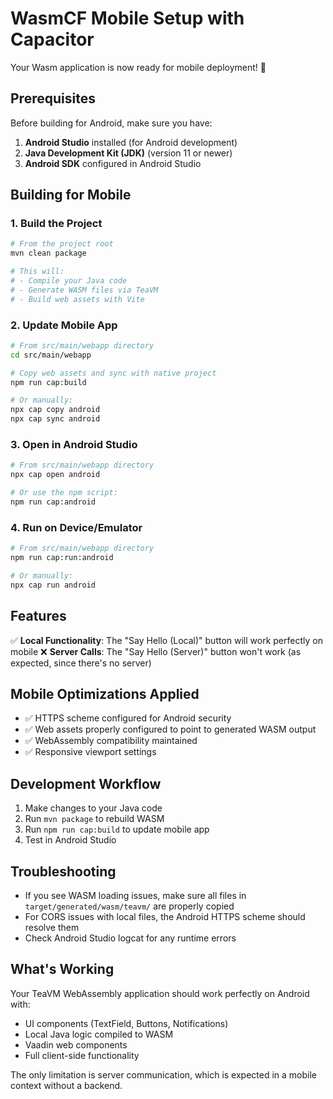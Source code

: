 # WasmCF Mobile Setup with Capacitor

Your Wasm application is now ready for mobile deployment! 🚀

## Prerequisites

Before building for Android, make sure you have:
1. **Android Studio** installed (for Android development)
2. **Java Development Kit (JDK)** (version 11 or newer)
3. **Android SDK** configured in Android Studio

## Building for Mobile

### 1. Build the Project
```bash
# From the project root
mvn clean package

# This will:
# - Compile your Java code
# - Generate WASM files via TeaVM
# - Build web assets with Vite
```

### 2. Update Mobile App
```bash
# From src/main/webapp directory
cd src/main/webapp

# Copy web assets and sync with native project
npm run cap:build

# Or manually:
npx cap copy android
npx cap sync android
```

### 3. Open in Android Studio
```bash
# From src/main/webapp directory
npx cap open android

# Or use the npm script:
npm run cap:android
```

### 4. Run on Device/Emulator
```bash
# From src/main/webapp directory
npm run cap:run:android

# Or manually:
npx cap run android
```

## Features

✅ **Local Functionality**: The "Say Hello (Local)" button will work perfectly on mobile
❌ **Server Calls**: The "Say Hello (Server)" button won't work (as expected, since there's no server)

## Mobile Optimizations Applied

- ✅ HTTPS scheme configured for Android security
- ✅ Web assets properly configured to point to generated WASM output
- ✅ WebAssembly compatibility maintained
- ✅ Responsive viewport settings

## Development Workflow

1. Make changes to your Java code
2. Run `mvn package` to rebuild WASM
3. Run `npm run cap:build` to update mobile app
4. Test in Android Studio

## Troubleshooting

- If you see WASM loading issues, make sure all files in `target/generated/wasm/teavm/` are properly copied
- For CORS issues with local files, the Android HTTPS scheme should resolve them
- Check Android Studio logcat for any runtime errors

## What's Working

Your TeaVM WebAssembly application should work perfectly on Android with:
- UI components (TextField, Buttons, Notifications)
- Local Java logic compiled to WASM
- Vaadin web components
- Full client-side functionality

The only limitation is server communication, which is expected in a mobile context without a backend.
